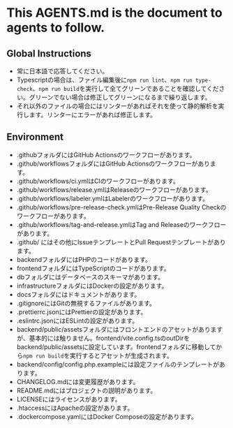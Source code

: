 # This AGENTS.md is the document to agents to follow.

## Global Instructions
- 常に日本語で応答してください。
- Typescriptの場合は、ファイル編集後に`npm run lint`、`npm run type-check`、`npm run build`を実行して全てグリーンであることを確認してください。グリーンでない場合は修正してグリーンになるまで繰り返します。
- それ以外のファイルの場合にはリンターがあればそれを使って静的解析を実行します。リンターにエラーがあれば修正します。

## Environment
- .githubフォルダにはGitHub Actionsのワークフローがあります。
- .github/workflowsフォルダにはGitHub Actionsのワークフローがあります。
- .github/workflows/ci.ymlはCIのワークフローがあります。
- .github/workflows/release.ymlはReleaseのワークフローがあります。
- .github/workflows/labeler.ymlはLabelerのワークフローがあります。
- .github/workflows/pre-release-check.ymlはPre-Release Quality Checkのワークフローがあります。
- .github/workflows/tag-and-release.ymlはTag and Releaseのワークフローがあります。
- .github/ にはその他にIssueテンプレートとPull Requestテンプレートがあります。
- backendフォルダにはPHPのコードがあります。
- frontendフォルダにはTypeScriptのコードがあります。
- dbフォルダにはデータベースのスキーマがあります。
- infrastructureフォルダにはDockerの設定があります。
- docsフォルダにはドキュメントがあります。
- .gitignoreにはGitの無視するファイルがあります。
- .prettierrc.jsonにはPrettierの設定があります。
- .eslintrc.jsonにはESLintの設定があります。
- backend/public/assetsフォルダにはフロントエンドのアセットがありますが、基本的には触りません。frontend/vite.config.tsのoutDirをbackend/public/assetsに設定しています。frontendフォルダに移動してから`npm run build`を実行するとアセットが生成されます。
- backend/config/config.php.exampleには設定ファイルのテンプレートがあります。
- CHANGELOG.mdには変更履歴があります。
- README.mdにはプロジェクトの説明があります。
- LICENSEにはライセンスがあります。
- .htaccessにはApacheの設定があります。
- .dockercompose.yamlにはDocker Composeの設定があります。
